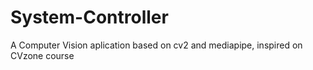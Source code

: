 # System-Controller
A Computer Vision aplication based on cv2 and mediapipe, inspired on CVzone course
